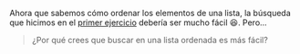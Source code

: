 Ahora que sabemos cómo ordenar los elementos de una lista, la búsqueda que hicimos en el [primer ejercicio]({../}exercises/mumukiproject/mumuki-guia-ruby-algoritmos/1) debería ser mucho fácil :satisfied:. Pero...

> ¿Por qué crees que buscar en una lista ordenada es más fácil?
